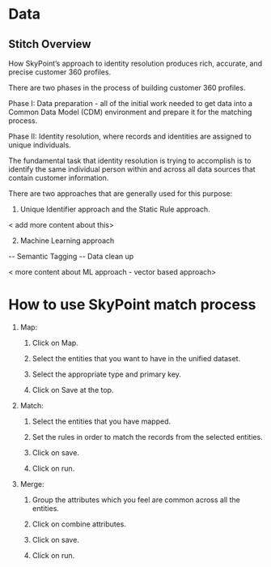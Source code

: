 # Data

## Stitch Overview

How SkyPoint’s approach to identity resolution produces rich, accurate, and precise customer 360 profiles. 

There are two phases in the process of building customer 360 profiles. 

Phase I: Data preparation - all of the initial work needed to get data into a Common Data Model (CDM) environment and prepare it for the matching process.

<Add more content about data prep>

Phase II: Identity resolution, where records and identities are assigned to unique individuals.

The fundamental task that identity resolution is trying to accomplish is to identify the same individual person within and across all data sources that contain customer information. 

There are two approaches that are generally used for this purpose:

1. Unique Identifier approach and the Static Rule approach. 

< add more content about this>

2. Machine Learning approach 

-- Semantic Tagging 
-- Data clean up 

< more content about ML approach - vector based approach>

# How to use SkyPoint match process

1. Map:

   1. Click on Map.

   2. Select the entities that you want to have in the unified dataset.

   3. Select the appropriate type and primary key.

   4. Click on Save at the top.

2. Match:

   1. Select the entities that you have mapped.

   2. Set the rules in order to match the records from the selected entities.

   3. Click on save.

   4. Click on run.

3. Merge:

   1. Group the attributes which you feel are common across all the entities.

   2. Click on combine attributes.

   3. Click on save.

   4. Click on run.
